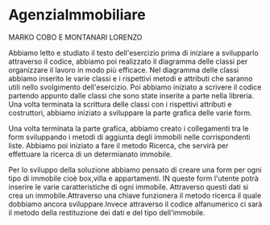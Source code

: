 # AgenziaImmobiliare

MARKO COBO E MONTANARI LORENZO

Abbiamo letto e studiato il testo dell'esercizio prima di iniziare a svilupparlo attraverso il codice, abbiamo poi realizzato il diagramma delle classi per organizzare il lavoro in modo più efficace. Nel diagramma delle classi abbiamo inserito le varie classi e i rispettivi metodi e attributi che saranno utili nello svolgimento dell'esercizio.
Poi abbiamo iniziato a scrivere il codice partendo appunto dalle classi che sono state inserite a parte nella libreria. Una volta terminata la scrittura delle classi con i rispettivi attributi e costruttori, abbiamo iniziato a sviluppare la parte grafica delle varie form. 

Una volta terminata la parte grafica, abbiamo creato i collegamenti tra le form sviluppando i metodi di aggiunta degli immobili nelle corrispondenti liste. 
Abbiamo poi iniziato a fare il metodo Ricerca, che servirà per effettuare la ricerca di un determianato immobile.  
 
Per lo sviluppo della soluzione abbiamo pensato di creare una form per ogni tipo di immobile cioè box,villa e appartamenti. IN queste form l'utente potrà inserire le varie caratteristiche di ogni immobile. Attraverso questi dati si crea un immobile.Attraverso una chiave funzionera il metodo ricerca il quale dobbiamo ancora sviluppare.Invece attraverso il codice alfanumerico ci sarà il metodo della restituzione dei dati e del tipo dell'immobile. 
